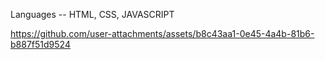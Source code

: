 Languages -- HTML, CSS, JAVASCRIPT 



https://github.com/user-attachments/assets/b8c43aa1-0e45-4a4b-81b6-b887f51d9524

